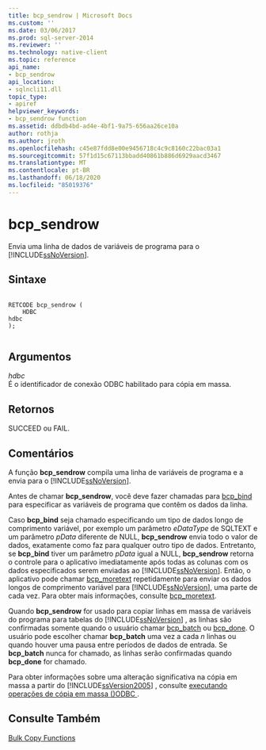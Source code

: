 ```yaml
---
title: bcp_sendrow | Microsoft Docs
ms.custom: ''
ms.date: 03/06/2017
ms.prod: sql-server-2014
ms.reviewer: ''
ms.technology: native-client
ms.topic: reference
api_name:
- bcp_sendrow
api_location:
- sqlncli11.dll
topic_type:
- apiref
helpviewer_keywords:
- bcp_sendrow function
ms.assetid: ddbdb4bd-ad4e-4bf1-9a75-656aa26ce10a
author: rothja
ms.author: jroth
ms.openlocfilehash: c45e87fdd8e00e9456718c4c9c8160c22bac03a1
ms.sourcegitcommit: 57f1d15c67113bbadd40861b886d6929aacd3467
ms.translationtype: MT
ms.contentlocale: pt-BR
ms.lasthandoff: 06/18/2020
ms.locfileid: "85019376"
---
```

# <a name="bcp_sendrow"></a>bcp_sendrow
  Envia uma linha de dados de variáveis de programa para o [!INCLUDE[ssNoVersion](../../includes/ssnoversion-md.md)].  
  
## <a name="syntax"></a>Sintaxe  
  
```  
  
RETCODE bcp_sendrow (  
    HDBC   
hdbc  
);  
  
```  
  
## <a name="arguments"></a>Argumentos  
 *hdbc*  
 É o identificador de conexão ODBC habilitado para cópia em massa.  
  
## <a name="returns"></a>Retornos  
 SUCCEED ou FAIL.  
  
## <a name="remarks"></a>Comentários  
 A função **bcp_sendrow** compila uma linha de variáveis de programa e a envia para o [!INCLUDE[ssNoVersion](../../includes/ssnoversion-md.md)].  
  
 Antes de chamar **bcp_sendrow**, você deve fazer chamadas para [bcp_bind](bcp-bind.md) para especificar as variáveis de programa que contêm os dados da linha.  
  
 Caso **bcp_bind** seja chamado especificando um tipo de dados longo de comprimento variável, por exemplo um parâmetro *eDataType* de SQLTEXT e um parâmetro *pData* diferente de NULL, **bcp_sendrow** envia todo o valor de dados, exatamente como faz para qualquer outro tipo de dados. Entretanto, se **bcp_bind** tiver um parâmetro *pData* igual a NULL, **bcp_sendrow** retorna o controle para o aplicativo imediatamente após todas as colunas com os dados especificados serem enviadas ao [!INCLUDE[ssNoVersion](../../includes/ssnoversion-md.md)]. Então, o aplicativo pode chamar [bcp_moretext](bcp-moretext.md) repetidamente para enviar os dados longos de comprimento variável para [!INCLUDE[ssNoVersion](../../includes/ssnoversion-md.md)], uma parte de cada vez. Para obter mais informações, consulte [bcp_moretext](bcp-moretext.md).  
  
 Quando **bcp_sendrow** for usado para copiar linhas em massa de variáveis do programa para tabelas do [!INCLUDE[ssNoVersion](../../includes/ssnoversion-md.md)] , as linhas são confirmadas somente quando o usuário chamar [bcp_batch](bcp-batch.md) ou [bcp_done](bcp-done.md). O usuário pode escolher chamar **bcp_batch** uma vez a cada *n* linhas ou quando houver uma pausa entre períodos de dados de entrada. Se **bcp_batch** nunca for chamado, as linhas serão confirmadas quando **bcp_done** for chamado.  
  
 Para obter informações sobre uma alteração significativa na cópia em massa a partir do [!INCLUDE[ssVersion2005](../../includes/ssversion2005-md.md)] , consulte [executando operações de cópia em massa &#40;&#41;ODBC ](../native-client-odbc-bulk-copy-operations/performing-bulk-copy-operations-odbc.md).  
  
## <a name="see-also"></a>Consulte Também  
 [Bulk Copy Functions](sql-server-driver-extensions-bulk-copy-functions.md)  
  
  
